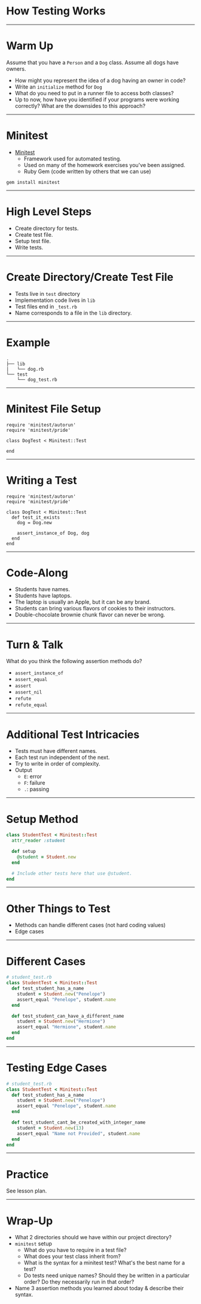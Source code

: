 # How Testing Works

---
<!-- Archive uses minitest -->

# Warm Up

Assume that you have a `Person` and a `Dog` class.
Assume all dogs have owners.

* How might you represent the idea of a dog having an owner in code?
* Write an `initialize` method for `Dog`
* What do you need to put in a runner file to access both classes?
* Up to now, how have you identified if your programs were working correctly? What are the downsides to this approach?

---

# Minitest

* [Minitest](http://docs.seattlerb.org/minitest/)
    * Framework used for automated testing.
    * Used on many of the homework exercises you've been assigned.
    * Ruby Gem (code written by others that we can use)

```
gem install minitest
```

---

# High Level Steps

* Create directory for tests.
* Create test file.
* Setup test file.
* Write tests.

---

# Create Directory/Create Test File

* Tests live in `test` directory
* Implementation code lives in `lib`
* Test files end in `_test.rb`
* Name corresponds to a file in the `lib` directory.

---

# Example

```
.
├── lib
|   └── dog.rb
└── test
    └── dog_test.rb
```

---

# Minitest File Setup

```
require 'minitest/autorun'
require 'minitest/pride'

class DogTest < Minitest::Test

end
```

---

# Writing a Test

```
require 'minitest/autorun'
require 'minitest/pride'

class DogTest < Minitest::Test
  def test_it_exists
    dog = Dog.new

    assert_instance_of Dog, dog
  end
end
```

---

# Code-Along

* Students have names.
* Students have laptops.
* The laptop is usually an Apple, but it can be any brand.
* Students can bring various flavors of cookies to their instructors.
* Double-chocolate brownie chunk flavor can never be wrong.

---

# Turn & Talk

What do you think the following assertion methods do?

* `assert_instance_of`
* `assert_equal`
* `assert`
* `assert_nil`
* `refute`
* `refute_equal`

---

# Additional Test Intricacies

* Tests must have different names.
* Each test run independent of the next.
* Try to write in order of complexity.
* Output
    * `E`: error
    * `F`: failure
    * `.`: passing

---

# Setup Method

```ruby
class StudentTest < Minitest::Test
  attr_reader :student

  def setup
    @student = Student.new
  end

  # Include other tests here that use @student.
end
```

---

# Other Things to Test

* Methods can handle different cases (not hard coding values)
* Edge cases

---

# Different Cases

```ruby
# student_test.rb
class StudentTest < Minitest::Test
  def test_student_has_a_name
    student = Student.new("Penelope")
    assert_equal "Penelope", student.name
  end

  def test_student_can_have_a_different_name
    student = Student.new("Hermione")
    assert_equal "Hermione", student.name
  end
end
```

---

# Testing Edge Cases

```ruby
# student_test.rb
class StudentTest < Minitest::Test
  def test_student_has_a_name
    student = Student.new("Penelope")
    assert_equal "Penelope", student.name
  end

  def test_student_cant_be_created_with_integer_name
    student = Student.new(13)
    assert_equal "Name not Provided", student.name
  end
end
```

---

# Practice

See lesson plan.

---

# Wrap-Up

* What 2 directories should we have within our project directory?
* `minitest` setup
    * What do you have to require in a test file?
    * What does your test class inherit from?
    * What is the syntax for a minitest test? What's the best name for a test?
    * Do tests need unique names? Should they be written in a particular order? Do they necessarily run in that order?
* Name 3 assertion methods you learned about today & describe their syntax.
